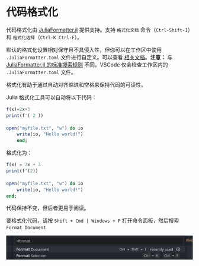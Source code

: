 # 代码格式化
代码格式化由 [JuliaFormatter.jl](https://github.com/domluna/JuliaFormatter.jl) 提供支持。支持 `格式化文档` 命令（`Ctrl-Shift-I`）和 `格式化选择`（`Ctrl-K Ctrl-F`）。

默认的格式化设置相对保守且不具侵入性，但你可以在工作区中使用 `.JuliaFormatter.toml` 文件进行自定义。可以查看 [相关文档](https://domluna.github.io/JuliaFormatter.jl/stable/)。**注意：** 与 [JuliaFormatter.jl 的标准搜索规则](https://domluna.github.io/JuliaFormatter.jl/stable/config/#Configuration-File) 不同，VSCode 仅会检查工作区内的 `.JuliaFormatter.toml` 文件。

格式化有助于通过自动对齐缩进和空格来保持代码的可读性。

Julia 格式化工具可以自动将以下代码：
```julia
f(x)=2x+3
print(f'( 2 ))

open("myfile.txt", "w") do io
	write(io, "Hello world!")
    end;
```

格式化为：
```julia
f(x) = 2x + 3
print(f'(2))

open("myfile.txt", "w") do io
    write(io, "Hello world!")
end;
```

代码保持不变，但后者更易于阅读。

要格式化代码，请按 `Shift + Cmd | Windows + P` 打开命令面板，然后搜索`Format Document`

![format](../images/format.png)
